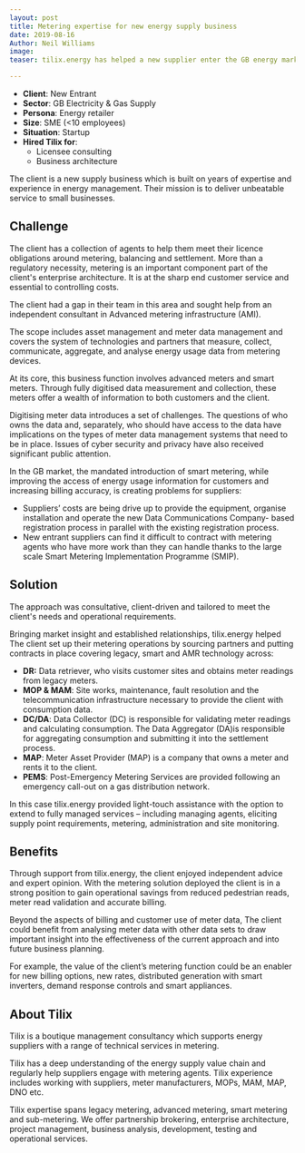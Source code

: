```yaml
---
layout: post
title: Metering expertise for new energy supply business
date: 2019-08-16
Author: Neil Williams
image:
teaser: tilix.energy has helped a new supplier enter the GB energy market.

---
```


- **Client**: New Entrant
- **Sector**: GB Electricity & Gas Supply
- **Persona**: Energy retailer
- **Size**: SME (<10 employees)
- **Situation**: Startup
- **Hired Tilix for**:
  - Licensee consulting
  - Business architecture

The client is a new supply business which is built on years of expertise and experience in energy management. Their mission is to deliver unbeatable service to small businesses.

## Challenge
The client has a collection of agents to help them meet their licence obligations around metering, balancing and settlement. More than a regulatory necessity, metering is an important component part of the client's enterprise architecture. It is at the sharp end customer service and essential to controlling costs.

The client had a gap in their team in this area and sought help from an independent consultant in Advanced metering infrastructure (AMI).

The scope includes asset management and meter data management and covers the system of technologies and partners that measure, collect, communicate, aggregate, and analyse energy usage data from metering devices.

At its core, this business function involves advanced meters and smart meters. Through fully digitised data measurement and collection, these meters offer a wealth of information to both customers and the client.

Digitising meter data introduces a set of challenges. The questions of who owns the data and, separately, who should have access to the data have implications on the types of meter data management systems that need to be in place. Issues of cyber security and privacy have also received significant public attention.

In the GB market, the mandated introduction of smart metering, while improving the access of energy usage information for customers and increasing billing accuracy, is creating problems for suppliers:

- Suppliers’ costs are being drive up to provide the equipment, organise installation and operate the new Data Communications Company- based registration process in parallel with the existing registration process.
- New entrant suppliers can find it difficult to contract with metering agents who have more work than they can handle thanks to the large scale Smart Metering Implementation Programme (SMIP).

## Solution
The approach was consultative, client-driven and tailored to meet the client's needs and operational requirements.

Bringing market insight and established relationships, tilix.energy helped The client set up their metering operations by sourcing partners and putting contracts in place covering legacy, smart and AMR technology across:

- **DR:** Data retriever, who visits customer sites and obtains meter readings from legacy meters.
- **MOP & MAM**: Site works, maintenance, fault resolution and the telecommunication infrastructure necessary to provide the client with consumption data.
- **DC/DA**: Data Collector (DC) is responsible for validating meter readings and calculating consumption. The Data Aggregator (DA)is responsible for aggregating consumption and submitting it into the settlement process.
- **MAP**: Meter Asset Provider (MAP) is a company that owns a meter and rents it to the client.
- **PEMS**: Post-Emergency Metering Services are provided following an emergency call-out on a gas distribution network.

In this case tilix.energy provided light-touch assistance with the option to extend to fully managed services – including managing agents, eliciting supply point requirements, metering, administration and site monitoring.

## Benefits
Through support from tilix.energy, the client enjoyed independent advice and expert opinion. With the metering solution deployed the client is in a strong position to gain operational savings from reduced pedestrian reads, meter read validation and accurate billing.

Beyond the aspects of billing and customer use of meter data, The client could benefit from analysing meter data with other data sets to draw important insight into the effectiveness of the current approach and into future business planning.

For example, the value of the client’s metering function could be an enabler for new billing options, new rates, distributed generation with smart inverters, demand response controls and smart appliances.

## About Tilix
Tilix is a boutique management consultancy which supports energy suppliers with a range of technical services in metering.

Tilix has a deep understanding of the energy supply value chain and regularly help suppliers engage with metering agents. Tilix experience includes working with suppliers, meter manufacturers, MOPs, MAM, MAP, DNO etc.

Tilix expertise spans legacy metering, advanced metering, smart metering and sub-metering. We offer partnership brokering, enterprise architecture, project management, business analysis, development, testing and operational services.
